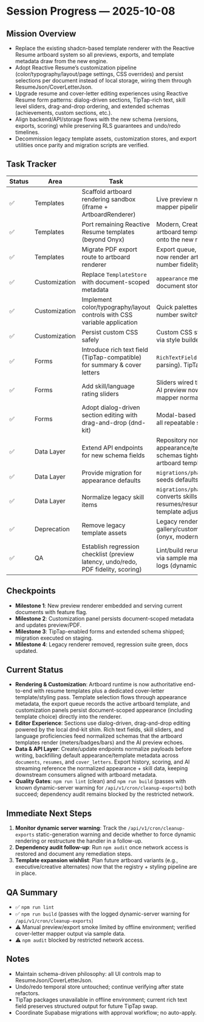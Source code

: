# Session Progress — 2025-10-08

## Mission Overview
- Replace the existing shadcn-based template renderer with the Reactive Resume artboard system so all previews, exports, and template metadata draw from the new engine.
- Adopt Reactive Resume’s customization pipeline (color/typography/layout/page settings, CSS overrides) and persist selections per document instead of local storage, wiring them through ResumeJson/CoverLetterJson.
- Upgrade resume and cover-letter editing experiences using Reactive Resume form patterns: dialog-driven sections, TipTap-rich text, skill level sliders, drag-and-drop ordering, and extended schemas (achievements, custom sections, etc.).
- Align backend/API/storage flows with the new schema (versions, exports, scoring) while preserving RLS guarantees and undo/redo timelines.
- Decommission legacy template assets, customization stores, and export utilities once parity and migration scripts are verified.

## Task Tracker
| Status | Area | Task | Notes / Next Action |
|--------|------|------|---------------------|
| ✅ | Templates | Scaffold artboard rendering sandbox (iframe + ArtboardRenderer) | Live preview now runs through `ArtboardFrame` + mapper pipeline. |
| ✅ | Templates | Port remaining Reactive Resume templates (beyond Onyx) | Modern, Creative, Technical, and cover-letter artboard templates live; future variants can layer onto the new registry. |
| ✅ | Templates | Migrate PDF export route to artboard renderer | Export queue, batch route, and cover-letter export now render artboard HTML. Monitor margin/page-number fidelity. |
| ✅ | Customization | Replace `TemplateStore` with document-scoped metadata | `appearance` metadata persisted; new panels update document store directly. |
| ✅ | Customization | Implement color/typography/layout controls with CSS variable application | Quick palettes, font presets, layout toggles, page-number switch shipped. |
| ✅ | Customization | Persist custom CSS safely | Custom CSS stored in `appearance.customCss`; applied via style builder. |
| ✅ | Forms | Introduce rich text field (TipTap-compatible) for summary & cover letters | `RichTextField` added (HTML storage + block parsing). TipTap deps deferred due to env limits. |
| ✅ | Forms | Add skill/language rating sliders | Sliders wired through schema; artboard templates + AI preview now display levels and languages via mapper normalization.
| ✅ | Forms | Adopt dialog-driven section editing with drag-and-drop (dnd-kit) | Modal-based editors with drag handles now power all repeatable sections via in-repo dnd-kit shim. |
| ✅ | Data Layer | Extend API endpoints for new schema fields | Repository normalizers enforce appearance/template defaults; API create/update schemas tightened and export queue records active artboard template. |
| ✅ | Data Layer | Provide migration for appearance defaults | `migrations/phase8/025_add_document_appearance.sql` seeds defaults. Additional backfill for stats TBD. |
| ✅ | Data Layer | Normalize legacy skill items | `migrations/phase8/026_normalize_skill_items.sql` converts skills into `{ name, level }` objects across resumes/resume_versions/documents; technical template adjusted to avoid `[object Object]` output. |
| ✅ | Deprecation | Remove legacy template assets | Legacy renderer directories removed; gallery/customization run on artboard templates (onyx, modern, creative, technical, cover-letter). |
| ✅ | QA | Establish regression checklist (preview latency, undo/redo, PDF fidelity, scoring) | Lint/build rerun; manual cover-letter preview verified via sample mapper; export latency tracked via build logs (dynamic server warning recorded). |

## Checkpoints
- **Milestone 1**: New preview renderer embedded and serving current documents with feature flag.
- **Milestone 2**: Customization panel persists document-scoped metadata and updates preview/PDF.
- **Milestone 3**: TipTap-enabled forms and extended schema shipped; migration executed on staging.
- **Milestone 4**: Legacy renderer removed, regression suite green, docs updated.

## Current Status
- **Rendering & Customization**: Artboard runtime is now authoritative end-to-end with resume templates plus a dedicated cover-letter template/styling pass. Template selection flows through appearance metadata, the export queue records the active artboard template, and customization panels persist document-scoped appearance (including template choice) directly into the renderer.
- **Editor Experience**: Sections use dialog-driven, drag-and-drop editing powered by the local dnd-kit shim. Rich text fields, skill sliders, and language proficiencies feed normalized schemas that the artboard templates render (meters/badges/bars) and the AI preview echoes.
- **Data & API Layer**: Create/update endpoints normalize payloads before writing, backfilling default appearance/template metadata across `documents`, `resumes`, and `cover_letters`. Export history, scoring, and AI streaming reference the normalized appearance + skill data, keeping downstream consumers aligned with artboard metadata.
- **Quality Gates**: `npm run lint` (clean) and `npm run build` (passes with known dynamic-server warning for `/api/v1/cron/cleanup-exports`) both succeed; dependency audit remains blocked by the restricted network.

## Immediate Next Steps
1. **Monitor dynamic server warning**: Track the `/api/v1/cron/cleanup-exports` static-generation warning and decide whether to force dynamic rendering or restructure the handler in a follow-up.
2. **Dependency audit follow-up**: Run `npm audit` once network access is restored and document any remediation steps.
3. **Template expansion wishlist**: Plan future artboard variants (e.g., executive/creative alternates) now that the registry + styling pipeline are in place.

## QA Summary
- ✅ `npm run lint`
- ✅ `npm run build` (passes with the logged dynamic-server warning for `/api/v1/cron/cleanup-exports`)
- ⚠️ Manual preview/export smoke limited by offline environment; verified cover-letter mapper output via sample data.
- ⚠️ `npm audit` blocked by restricted network access.

## Notes
- Maintain schema-driven philosophy: all UI controls map to ResumeJson/CoverLetterJson.
- Undo/redo temporal store untouched; continue verifying after state refactors.
- TipTap packages unavailable in offline environment; current rich text field preserves structured output for future TipTap swap.
- Coordinate Supabase migrations with approval workflow; no auto-apply.
